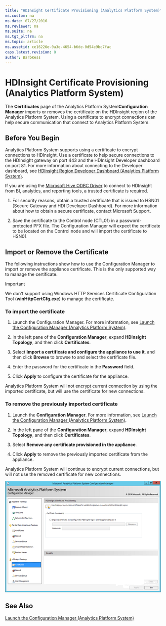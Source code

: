 ```yaml
---
title: "HDInsight Certificate Provisioning (Analytics Platform System)"
ms.custom: na
ms.date: 07/27/2016
ms.reviewer: na
ms.suite: na
ms.tgt_pltfrm: na
ms.topic: article
ms.assetid: ce16226e-0a3e-4654-b6de-0d54e9bc7fac
caps.latest.revision: 8
author: BarbKess
---
```

# HDInsight Certificate Provisioning (Analytics Platform System)
The **Certificates** page of the Analytics Platform System**Configuration Manager** imports or removes the certificate on the HDInsight region of the Analytics Platform System. Using a certificate to encrypt connections can help secure communication that connect to Analytics Platform System.  
  
## Before You Begin  
Analytics Platform System supports using a certificate to encrypt connections to HDInsight. Use a certificate to help secure connections to the HDInsight gateway on port 443 and the HDInsight Developer dashboard on port 81. For more information about connecting to the Developer dashboard, see [HDInsight Region Developer Dashboard &#40;Analytics Platform System&#41;](../hdinsight/hdinsight-region-developer-dashboard-analytics-platform-system.md).  
  
If you are using the [Microsoft Hive ODBC Driver](http://www.microsoft.com/en-us/download/details.aspx?id=40886) to connect to HDInsight from BI, analytics, and reporting tools, a trusted certificate is required.  
  
1.  For security reasons, obtain a trusted certificate that is issued to HSN01 (Secure Gateway and HDI Developer Dashboard). For more information about how to obtain a secure certificate, contact Microsoft Support.  
  
2.  Save the certificate to the Control node (CTL01) in a password-protected PFX file.  The Configuration Manager will expect the certificate to be located on the Control node and will import the certificate to HSN01.  
  
## Import or Remove the Certificate  
The following instructions show how to use the Configuration Manager to import or remove the appliance certificate.  This is the only supported way to manage the certificate.  
  
> [!IMPORTANT]  
> We don't support using Windows HTTP Services Certificate Configuration Tool (**winHttpCertCfg.exe**) to manage the certificate.  
  
### To import the certificate  
  
1.  Launch the Configuration Manager. For more information, see [Launch the Configuration Manager &#40;Analytics Platform System&#41;](../management/launch-the-configuration-manager-analytics-platform-system.md).  
  
2.  In the left pane of the **Configuration Manager**, expand **HDInsight Topology**, and then click **Certificates**.  
  
3.  Select **Import a certificate and configure the appliance to use it**, and then click **Browse** to browse to and select the certificate file.  
  
4.  Enter the password for the certificate in the **Password** field.  
  
5.  Click **Apply** to configure the certificate for the appliance.  
  
Analytics Platform System will not encrypt current connection by using the imported certificate, but will use the certificate for new connections.  
  
### To remove the previously imported certificate  
  
1.  Launch the **Configuration Manager**. For more information, see [Launch the Configuration Manager &#40;Analytics Platform System&#41;](../management/launch-the-configuration-manager-analytics-platform-system.md).  
  
2.  In the left pane of the **Configuration Manager**, expand **HDInsight Topology**, and then click **Certificates**.  
  
3.  Select **Remove any certificate provisioned in the appliance**.  
  
4.  Click **Apply** to remove the previously imported certificate from the appliance.  
  
Analytics Platform System will continue to encrypt current connections, but will not use the removed certificate for new connections.  
  
![DWConfig Appliance HDI Certificate](../management/media/SQL_Server_PDW_DWConfig_ApplHDITopCert.png "SQL_Server_PDW_DWConfig_ApplHDITopCert")  
  
## See Also  
[Launch the Configuration Manager &#40;Analytics Platform System&#41;](../management/launch-the-configuration-manager-analytics-platform-system.md)  
  
